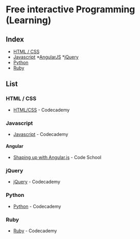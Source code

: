 # Free interactive Programming (Learning)

## Index
* [HTML / CSS](#htmlcss)
* [Javascript](#javascript)
  *[AngularJS](#Angularjs)
  *[jQuery](#jquery)
* [Python](#python)
* [Ruby](#ruby)

## List

### HTML / CSS

* [HTML/CSS](http://www.codecademy.com/tracks/web) - Codecademy

### Javascript
* [Javascript](http://www.codecademy.com/tracks/javascript) - Codecademy

#### Angular
* [Shaping up with Angular.js](https://www.codeschool.com/courses/shaping-up-with-angular-js) - Code School

### jQuery
* [jQuery](http://www.codecademy.com/tracks/jquery) - Codecademy

### Python
* [Python](http://www.codecademy.com/tracks/python) - Codecademy

### Ruby
* [Ruby](http://www.codecademy.com/tracks/ruby) - Codecademy

